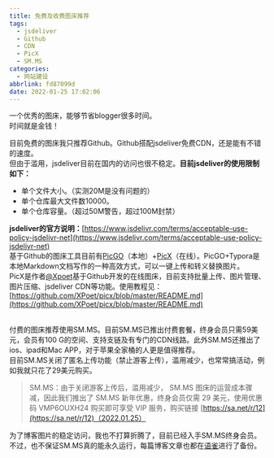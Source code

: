 ```yaml
---
title: 免费及收费图床推荐
tags:
  - jsdeliver
  - Github
  - CDN
  - PicX
  - SM.MS
categories:
  - 网站建设
abbrlink: fd87099d
date: 2022-01-25 17:02:06
---
```


一个优秀的图床，能够节省blogger很多时间。<br />时间就是金钱！<br />

<!-- more -->

目前免费的图床我只推荐Github。Github搭配jsdeliver免费CDN，还是能有不错的速度。<br />但由于滥用，jsdeliver目前在国内的访问也很不稳定。**目前jsdeliver的使用限制如下：**

- 单个文件大小。（实测20M是没有问题的）
- 单个仓库最大文件数10000。
- 单个仓库容量。（超过50M警告，超过100M封禁）

**jsdeliver的官方说明：**[https://www.jsdelivr.com/terms/acceptable-use-policy-jsdelivr-net](https://www.jsdelivr.com/terms/acceptable-use-policy-jsdelivr-net)<br />基于Github的图床工具目前有[PicGO](https://github.com/Molunerfinn/PicGo)（本地）+[PicX](https://picx.xpoet.cn/)（在线）。PicGO+Typora是本地Markdown文档写作的一种高效方式，可以一键上传和转义替换图片。<br />PicX是作者[@Xpoet](https://xpoet.cn/)基于Github开发的在线图床，目前支持批量上传、图片管理、图片压缩、jsdeliver CDN等功能。使用教程见：[https://github.com/XPoet/picx/blob/master/README.md](https://github.com/XPoet/picx/blob/master/README.md)<br />​

付费的图床推荐使用SM.MS。目前SM.MS已推出付费套餐，终身会员只需59美元，会员有100 G的空间、支持支链及有专门的CDN线路。此外SM.MS还推出了ios、ipad和Mac APP，对于苹果全家桶的人更是值得推荐。<br />目前SM.MS关闭了匿名上传功能（禁止游客上传），滥用减少，也常常搞活动，例如我就只花了29美元购买。
> SM.MS：由于关闭游客上传后，滥用减少，  SM.MS 图床的运营成本骤减，因此我们推出了 SM.MS 新年优惠，终身会员仅需 29 美元，使用优惠码 VMP6OUXH24 购买即可享受 VIP 服务，购买链接 [https://sa.net/r/12](https://sa.net/r/12)（2022.01.25）

为了博客图片的稳定访问，我也不打算折腾了，目前已经入手SM.MS终身会员。不过，也不保证SM.MS真的能永久运行，每篇博客文章也都在[语雀](https://www.yuque.com/)进行了备份。
